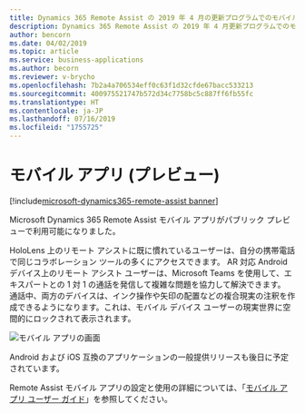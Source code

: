 ```yaml
---
title: Dynamics 365 Remote Assist の 2019 年 4 月の更新プログラムでのモバイル上のリモート アシスト機能
description: Dynamics 365 Remote Assist の 2019 年 4 月更新プログラムでのモバイル上のリモート アシスト機能により、拡張現実対応の Android デバイスに HoloLens エクスペリエンスがもたらされます。
author: bencorn
ms.date: 04/02/2019
ms.topic: article
ms.service: business-applications
ms.author: becorn
ms.reviewer: v-brycho
ms.openlocfilehash: 7b2a4a706534eff0c63f1d32cfde67bacc533213
ms.sourcegitcommit: 400975521747b572d34c7758bc5c887ff6fb55fc
ms.translationtype: HT
ms.contentlocale: ja-JP
ms.lasthandoff: 07/16/2019
ms.locfileid: "1755725"
---
```

# <a name="mobile-app-in-preview"></a>モバイル アプリ (プレビュー)
[!include[microsoft-dynamics365-remote-assist banner](../../includes/microsoft-dynamics365-remote-assist.md)]

Microsoft Dynamics 365 Remote Assist モバイル アプリがパブリック プレビューで利用可能になりました。

HoloLens 上のリモート アシストに既に慣れているユーザーは、自分の携帯電話で同じコラボレーション ツールの多くにアクセスできます。 AR 対応 Android デバイス上のリモート アシスト ユーザーは、Microsoft Teams を使用して、エキスパートとの 1 対 1 の通話を発信して複雑な問題を協力して解決できます。 通話中、両方のデバイスは、インク操作や矢印の配置などの複合現実の注釈を作成できるようになります。これは、モバイル デバイス ユーザーの現実世界に空間的にロックされて表示されます。  

![モバイル アプリの画面](media/mobile-app-screens.PNG "モバイル アプリの画面")

Android および iOS 互換のアプリケーションの一般提供リリースも後日に予定されています。

Remote Assist モバイル アプリの設定と使用の詳細については、「[モバイル アプリ ユーザー ガイド](https://docs.microsoft.com/dynamics365/mixed-reality/remote-assist/mobile-app)」を参照してください。
